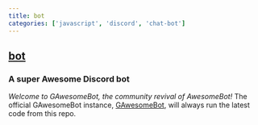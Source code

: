```yaml
---
title: bot
categories: ['javascript', 'discord', 'chat-bot']
---
```

## [bot](https://github.com/GAwesomeBot/bot)

### A super Awesome Discord bot


*Welcome to GAwesomeBot, the community revival of AwesomeBot!*
The official GAwesomeBot instance, [GAwesomeBot](https://bot.gilbertgobbels.xyz), will always run the latest code from this repo.
